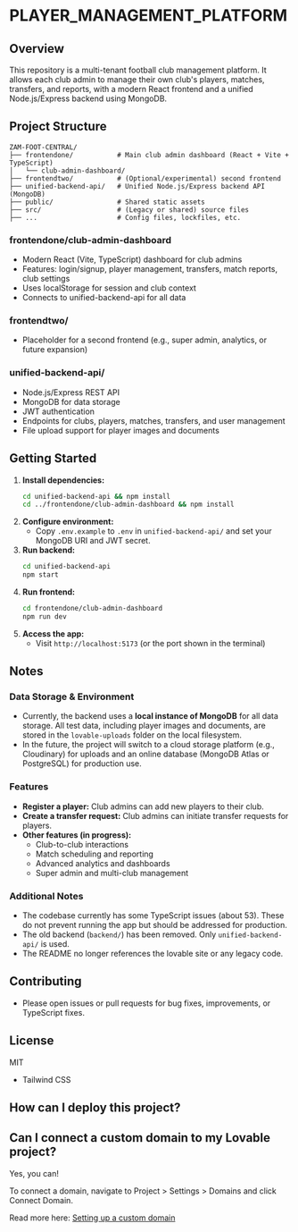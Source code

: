 # PLAYER_MANAGEMENT_PLATFORM

## Overview
This repository is a multi-tenant football club management platform. It allows each club admin to manage their own club's players, matches, transfers, and reports, with a modern React frontend and a unified Node.js/Express backend using MongoDB.

## Project Structure

```
ZAM-FOOT-CENTRAL/
├── frontendone/           # Main club admin dashboard (React + Vite + TypeScript)
│   └── club-admin-dashboard/
├── frontendtwo/           # (Optional/experimental) second frontend
├── unified-backend-api/   # Unified Node.js/Express backend API (MongoDB)
├── public/                # Shared static assets
├── src/                   # (Legacy or shared) source files
├── ...                    # Config files, lockfiles, etc.
```

### frontendone/club-admin-dashboard
- Modern React (Vite, TypeScript) dashboard for club admins
- Features: login/signup, player management, transfers, match reports, club settings
- Uses localStorage for session and club context
- Connects to unified-backend-api for all data

### frontendtwo/
- Placeholder for a second frontend (e.g., super admin, analytics, or future expansion)

### unified-backend-api/
- Node.js/Express REST API
- MongoDB for data storage
- JWT authentication
- Endpoints for clubs, players, matches, transfers, and user management
- File upload support for player images and documents

## Getting Started

1. **Install dependencies:**
	```bash
	cd unified-backend-api && npm install
	cd ../frontendone/club-admin-dashboard && npm install
	```
2. **Configure environment:**
	- Copy `.env.example` to `.env` in `unified-backend-api/` and set your MongoDB URI and JWT secret.
3. **Run backend:**
	```bash
	cd unified-backend-api
	npm start
	```
4. **Run frontend:**
	```bash
	cd frontendone/club-admin-dashboard
	npm run dev
	```
5. **Access the app:**
	- Visit `http://localhost:5173` (or the port shown in the terminal)

## Notes
### Data Storage & Environment
- Currently, the backend uses a **local instance of MongoDB** for all data storage. All test data, including player images and documents, are stored in the `lovable-uploads` folder on the local filesystem.
- In the future, the project will switch to a cloud storage platform (e.g., Cloudinary) for uploads and an online database (MongoDB Atlas or PostgreSQL) for production use.

### Features
- **Register a player:** Club admins can add new players to their club.
- **Create a transfer request:** Club admins can initiate transfer requests for players.
- **Other features (in progress):**
	- Club-to-club interactions
	- Match scheduling and reporting
	- Advanced analytics and dashboards
	- Super admin and multi-club management

### Additional Notes
- The codebase currently has some TypeScript issues (about 53). These do not prevent running the app but should be addressed for production.
- The old backend (`backend/`) has been removed. Only `unified-backend-api/` is used.
- The README no longer references the lovable site or any legacy code.

## Contributing
- Please open issues or pull requests for bug fixes, improvements, or TypeScript fixes.

## License
MIT
- Tailwind CSS

## How can I deploy this project?



## Can I connect a custom domain to my Lovable project?

Yes, you can!

To connect a domain, navigate to Project > Settings > Domains and click Connect Domain.

Read more here: [Setting up a custom domain](https://docs.lovable.dev/tips-tricks/custom-domain#step-by-step-guide)
